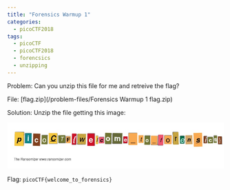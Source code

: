 ```yaml
---
title: "Forensics Warmup 1"
categories:
  - picoCTF2018
tags:
  - picoCTF
  - picoCTF2018
  - forencsics
  - unzipping
---
```


Problem: Can you unzip this file for me and retreive the flag?

File: [flag.zip](/problem-files/Forensics Warmup 1 flag.zip)

Solution: Unzip the file getting this image:

<img src="solution-files/Forensics Warmup 1 - flag.jpg">

Flag: ```picoCTF{welcome_to_forensics}```
